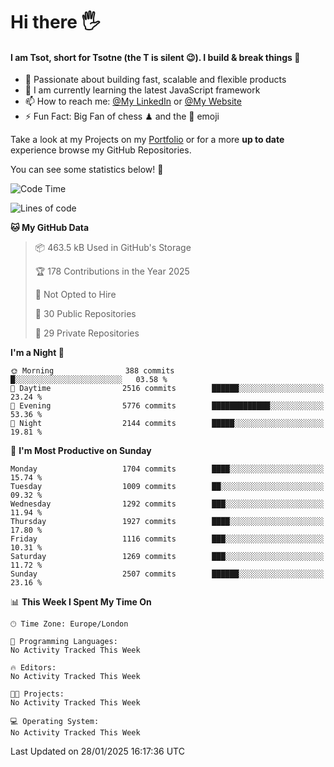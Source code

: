 # Hi there :raised_hand_with_fingers_splayed:
#### I am Tsot, short for Tsotne (the T is silent :wink:). I build & break things :space_invader:
- :telescope: Passionate about building fast, scalable and flexible products
- :seedling: I am currently learning the latest JavaScript framework 
- :mailbox: How to reach me: [@My LinkedIn](https://www.linkedin.com/in/tsotne-gvadzabia/) or [@My Website](https://tsotne.co.uk/contact)
- :zap: Fun Fact: Big Fan of chess ♟ and the 👾 emoji

Take a look at my Projects on my [Portfolio](https://tsotne.co.uk/) or for a more **up to date** experience browse my GitHub Repositories.

You can see some statistics below! :space_invader:
<!--START_SECTION:waka-->
![Code Time](http://img.shields.io/badge/Code%20Time-761%20hrs%202%20mins-blue)

![Lines of code](https://img.shields.io/badge/From%20Hello%20World%20I%27ve%20Written-7.1%20million%20lines%20of%20code-blue)

**🐱 My GitHub Data** 

> 📦 463.5 kB Used in GitHub's Storage 
 > 
> 🏆 178 Contributions in the Year 2025
 > 
> 🚫 Not Opted to Hire
 > 
> 📜 30 Public Repositories 
 > 
> 🔑 29 Private Repositories 
 > 
**I'm a Night 🦉** 

```text
🌞 Morning                388 commits         █░░░░░░░░░░░░░░░░░░░░░░░░   03.58 % 
🌆 Daytime                2516 commits        ██████░░░░░░░░░░░░░░░░░░░   23.24 % 
🌃 Evening                5776 commits        █████████████░░░░░░░░░░░░   53.36 % 
🌙 Night                  2144 commits        █████░░░░░░░░░░░░░░░░░░░░   19.81 % 
```
📅 **I'm Most Productive on Sunday** 

```text
Monday                   1704 commits        ████░░░░░░░░░░░░░░░░░░░░░   15.74 % 
Tuesday                  1009 commits        ██░░░░░░░░░░░░░░░░░░░░░░░   09.32 % 
Wednesday                1292 commits        ███░░░░░░░░░░░░░░░░░░░░░░   11.94 % 
Thursday                 1927 commits        ████░░░░░░░░░░░░░░░░░░░░░   17.80 % 
Friday                   1116 commits        ███░░░░░░░░░░░░░░░░░░░░░░   10.31 % 
Saturday                 1269 commits        ███░░░░░░░░░░░░░░░░░░░░░░   11.72 % 
Sunday                   2507 commits        ██████░░░░░░░░░░░░░░░░░░░   23.16 % 
```


📊 **This Week I Spent My Time On** 

```text
🕑︎ Time Zone: Europe/London

💬 Programming Languages: 
No Activity Tracked This Week

🔥 Editors: 
No Activity Tracked This Week

🐱‍💻 Projects: 
No Activity Tracked This Week

💻 Operating System: 
No Activity Tracked This Week
```


 Last Updated on 28/01/2025 16:17:36 UTC
<!--END_SECTION:waka-->
